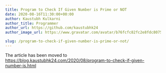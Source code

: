```yaml
---
title: Program to Check If Given Number is Prime or NOT
date: 2020-08-16T11:30:00+00:00
author: Kaustubh Kulkarni
author_title: Programmer
author_url: https://github.com/kaustubhk24
author_image_url: https://www.gravatar.com/avatar/b76fcfc82fc2e8fdc8075636f1735f61?s=200

slug: /program-to-check-if-given-number-is-prime-or-not/
---
```

The article has been moved to https://blog.kaustubhk24.com/2020/08/program-to-check-if-given-number-is.html
